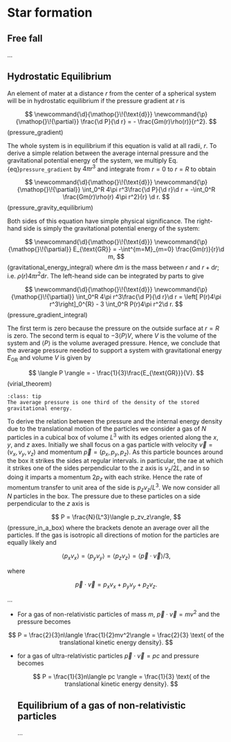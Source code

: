 # Star formation
## Free fall
...
## Hydrostatic Equilibrium

An element of mater at a distance $r$ from the center of a spherical system will be in hydrostatic equilibrium if the pressure gradient at $r$ is 

$$
\newcommand{\d}{\mathop{}\!{\text{d}}}
\newcommand{\p}{\mathop{}\!{\partial}}
\frac{\d P}{\d r} = - \frac{Gm(r)\rho(r)}{r^2}.
$$ (pressure_gradient)

The whole system is in equilibrium if this equation is valid at all radii, $r$. To derive a simple relation between the average internal pressure and the gravitational potential energy of the system, we multiply Eq. {eq}`pressure_gradient` by $4\pi r^3$ and integrate from $r=0$ to $r=R$ to obtain

$$
\newcommand{\d}{\mathop{}\!{\text{d}}}
\newcommand{\p}{\mathop{}\!{\partial}}
\int_0^R 4\pi r^3\frac{\d P}{\d r}\d r = -\int_0^R \frac{Gm(r)\rho(r) 4\pi r^2}{r} \d r.
$$ (pressure_gravity_equilibrium)

Both sides of this equation have simple physical significance. The right-hand side is simply the gravitational potential energy of the system:

$$
\newcommand{\d}{\mathop{}\!{\text{d}}}
\newcommand{\p}{\mathop{}\!{\partial}}
E_{\text{GR}} = -\int^{m=M}_{m=0} \frac{Gm(r)}{r}\d m,
$$ (gravitational_energy_integral)
where $\text{d}m$ is the mass between $r$ and $r+\text{d}r$; i.e. $\rho(r)4\pi r^2\text{d}r$. The left-heand side can be integrated by parts to give

$$
\newcommand{\d}{\mathop{}\!{\text{d}}}
\newcommand{\p}{\mathop{}\!{\partial}}
\int_0^R 4\pi r^3\frac{\d P}{\d r}\d r = \left[ P(r)4\pi r^3\right]_0^{R} - 3 \int_0^R P(r)4\pi r^2\d r.
$$ (pressure_gradient_integral)

The first term is zero because the pressure on the outside surface at $r=R$ is zero. The second term is equal to $-3\langle P \rangle V$, where $V$ is the volume of the system and $\langle P \rangle$ is the volume averaged pressure. Hence, we conclude that the average pressure needed to support a system with gravitational energy $E_{\text{GR}}$ and volume $V$ is given by 

$$
\langle P \rangle = - \frac{1}{3}\frac{E_{\text{GR}}}{V}.
$$ (virial_theorem)

<!---
Star formation diagram
![](https://ipag.osug.fr/~mottef/img/MotteFig08.jpg)
--->
`````{admonition} Virial theorem
:class: tip
The average pressure is one third of the density of the stored gravitational energy.
`````

To derive the relation between the pressure and the internal energy density due to the translational motion of the particles we consider a gas of $N$ particles in a cubical box of volume $L^3$ with its edges oriented along the $x$, $y$, and $z$ axes. Initially we shall focus on a gas particle with velocity $\vec{v} = (v_x,v_y,v_z)$ and momentum $\vec{p} = (p_x,p_y,p_z)$. As this particle bounces around the box it strikes the sides at regular intervals. in particular, the rae at which it strikes one of the sides perpendicular to the z axis is $v_z/2L$, and in so doing it imparts a momentum $2p_z$ with each strike. Hence the rate of momentum transfer to unit area of the side is $p_zv_z/L^3$. We now consider all $N$ particles in the box. The pressure due to these particles on a side perpendicular to the $z$ axis is 

$$
P = \frac{N}{L^3}\langle p_zv_z\rangle,
$$ (pressure_in_a_box)
where the brackets denote an average over all the particles. If the gas is isotropic all directions of motion for the particles are equally likely and 

$$
\langle p_xv_x\rangle = \langle p_yv_y\rangle = \langle p_zv_z\rangle = \langle \vec{p} \cdot \vec{v}\rangle /3,
$$

where 

$$
\vec{p} \cdot \vec{v} = p_xv_x + p_yv_y+p_zv_z .
$$

...

- For a gas of non-relativistic particles of mass $m$, $\vec{p}\cdot\vec{v} = mv^2$ and the pressure becomes

$$
P = \frac{2}{3}n\langle \frac{1}{2}mv^2\rangle = \frac{2}{3} \text{ of the translational kinetic energy density}.
$$
- for a gas of ultra-relativistic particles $\vec{p}\cdot \vec{v} = pc$ and pressure becomes
  
  $$
  P = \frac{1}{3}n\langle pc \rangle = \frac{1}{3} \text{ of the translational kinetic energy density}.
  $$

  ## Equilibrium of a gas of non-relativistic particles
  ...